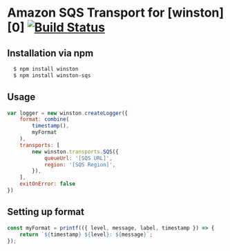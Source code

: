 # Amazon SQS Transport for [winston][0] [![Build Status](https://api.travis-ci.org/agad/winston-sqs.png)](http://travis-ci.org/agad/winston-sqs)
## Installation via npm

``` sh
  $ npm install winston
  $ npm install winston-sqs
```
## Usage
``` js
var logger = new winston.createLogger({
    format: combine(
        timestamp(),
        myFormat
    ),
    transports: [
        new winston.transports.SQS({
            queueUrl: '[SQS URL]',
            region: '[SQS Region]',
        }),
    ],
    exitOnError: false
})
```
## Setting up format
``` js
const myFormat = printf(({ level, message, label, timestamp }) => {
    return `${timestamp} ${level}: ${message}`;
});
```
